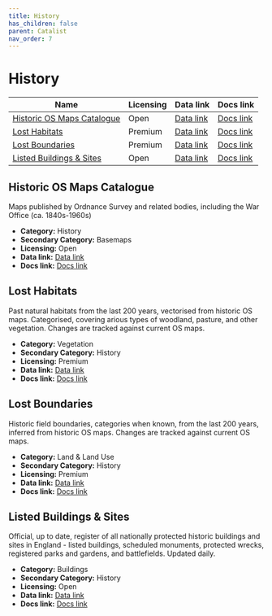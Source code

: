 ```yaml
---
title: History
has_children: false
parent: Catalist
nav_order: 7
---
```


# History

| Name                                                      | Licensing | Data link                                                                                                                                      | Docs link                                                                                                                                    |
| --------------------------------------------------------- | --------- | ---------------------------------------------------------------------------------------------------------------------------------------------- | -------------------------------------------------------------------------------------------------------------------------------------------- |
| [Historic OS Maps Catalogue](#historic-os-maps-catalogue) | Open      | [Data link](https://maps.nls.uk/geo/find/)                                                                                                     | [Docs link](https://maps.nls.uk/os/)                                                                                                         |
| [Lost Habitats](#lost-habitats)                           | Premium   | [Data link](https://www.archai.io/contact)                                                                                                     | [Docs link](https://www.archai.io/historichabitats)                                                                                          |
| [Lost Boundaries](#lost-boundaries)                       | Premium   | [Data link](https://www.archai.io/contact)                                                                                                     | [Docs link](https://www.archai.io/historicfieldboundaries)                                                                                   |
| [Listed Buildings & Sites](#listed-buildings-&-sites)     | Open      | [Data link](https://opendata-historicengland.hub.arcgis.com/datasets/historicengland::national-heritage-list-for-england-nhle/explore?layer=3) | [Docs link](https://opendata-historicengland.hub.arcgis.com/datasets/historicengland::national-heritage-list-for-england-nhle/about?layer=3) |

## Historic OS Maps Catalogue

Maps published by Ordnance Survey and related bodies, including the War Office (ca. 1840s-1960s)

- **Category:** History
- **Secondary Category:** Basemaps
- **Licensing:** Open
- **Data link:** [Data link](https://maps.nls.uk/geo/find/)
- **Docs link:** [Docs link](https://maps.nls.uk/os/)



## Lost Habitats

Past natural habitats from the last 200 years, vectorised from historic OS maps. Categorised, covering arious types of woodland, pasture, and other vegetation. Changes are tracked against current OS maps.

- **Category:** Vegetation
- **Secondary Category:** History
- **Licensing:** Premium
- **Data link:** [Data link](https://www.archai.io/contact)
- **Docs link:** [Docs link](https://www.archai.io/historichabitats)



## Lost Boundaries

Historic field boundaries, categories when known, from the last 200 years, inferred from historic OS maps. Changes are tracked against current OS maps.

- **Category:** Land & Land Use
- **Secondary Category:** History
- **Licensing:** Premium
- **Data link:** [Data link](https://www.archai.io/contact)
- **Docs link:** [Docs link](https://www.archai.io/historicfieldboundaries)



## Listed Buildings & Sites

Official, up to date, register of all nationally protected historic buildings and sites in England - listed buildings, scheduled monuments, protected wrecks, registered parks and gardens, and battlefields. Updated daily.

- **Category:** Buildings
- **Secondary Category:** History
- **Licensing:** Open
- **Data link:** [Data link](https://opendata-historicengland.hub.arcgis.com/datasets/historicengland::national-heritage-list-for-england-nhle/explore?layer=3)
- **Docs link:** [Docs link](https://opendata-historicengland.hub.arcgis.com/datasets/historicengland::national-heritage-list-for-england-nhle/about?layer=3)
